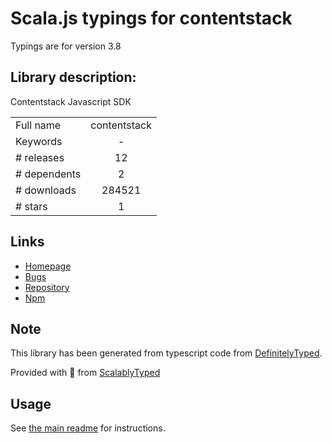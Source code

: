 
# Scala.js typings for contentstack

Typings are for version 3.8

## Library description:
Contentstack Javascript SDK

|                    |                 |
| ------------------ | :-------------: |
| Full name          | contentstack |
| Keywords           | - |
| # releases         | 12 |
| # dependents       | 2 |
| # downloads        | 284521 |
| # stars            | 1 |

## Links
- [Homepage](https://www.contentstack.com/)
- [Bugs](https://github.com/contentstack/contentstack-javascript/issues)
- [Repository](https://github.com/contentstack/contentstack-javascript)
- [Npm](https://www.npmjs.com/package/contentstack)
    


## Note
This library has been generated from typescript code from [DefinitelyTyped](https://definitelytyped.org).

Provided with :purple_heart: from [ScalablyTyped](https://github.com/oyvindberg/ScalablyTyped)

## Usage
See [the main readme](../../readme.md) for instructions.


